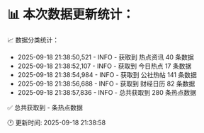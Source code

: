 📊 本次数据更新统计：
==========================

📈 数据分类统计：
- 2025-09-18 21:38:50,521 - INFO - 获取到 热点资讯 40 条数据
- 2025-09-18 21:38:52,107 - INFO - 获取到 今日热点 17 条数据
- 2025-09-18 21:38:54,984 - INFO - 获取到 公社热帖 141 条数据
- 2025-09-18 21:38:56,688 - INFO - 获取到 财经日历 82 条数据
- 2025-09-18 21:38:57,836 - INFO - 总共获取到 280 条热点数据

✅ 总共获取到 - 条热点数据

🕐 更新时间: 2025-09-18 21:38:58
